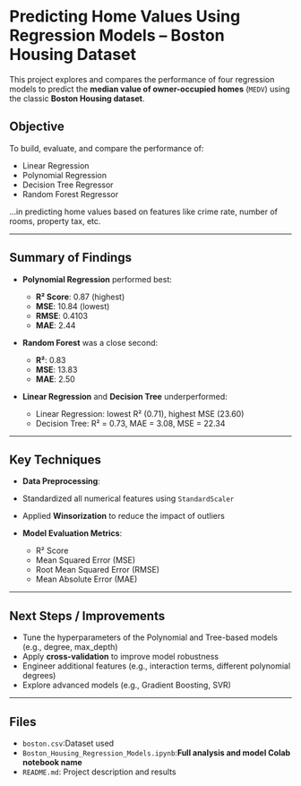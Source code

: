# Predicting Home Values Using Regression Models – Boston Housing Dataset

This project explores and compares the performance of four regression models to predict the **median value of owner-occupied homes** (`MEDV`) using the classic **Boston Housing dataset**.

## Objective

To build, evaluate, and compare the performance of:
- Linear Regression
- Polynomial Regression
- Decision Tree Regressor
- Random Forest Regressor

…in predicting home values based on features like crime rate, number of rooms, property tax, etc.

---

## Summary of Findings

- **Polynomial Regression** performed best:
  - **R² Score**: 0.87 (highest)
  - **MSE**: 10.84 (lowest)
  - **RMSE**: 0.4103
  - **MAE**: 2.44

- **Random Forest** was a close second:
  - **R²**: 0.83
  - **MSE**: 13.83
  - **MAE**: 2.50

- **Linear Regression** and **Decision Tree** underperformed:
  - Linear Regression: lowest R² (0.71), highest MSE (23.60)
  - Decision Tree: R² = 0.73, MAE = 3.08, MSE = 22.34

---

##  Key Techniques

-  **Data Preprocessing**:
  - Standardized all numerical features using `StandardScaler`
  - Applied **Winsorization** to reduce the impact of outliers

- **Model Evaluation Metrics**:
  - R² Score
  - Mean Squared Error (MSE)
  - Root Mean Squared Error (RMSE)
  - Mean Absolute Error (MAE)

---

##  Next Steps / Improvements

- Tune the hyperparameters of the Polynomial and Tree-based models (e.g., degree, max_depth)
- Apply **cross-validation** to improve model robustness
- Engineer additional features (e.g., interaction terms, different polynomial degrees)
- Explore advanced models (e.g., Gradient Boosting, SVR)

---

## Files

- `boston.csv`:Dataset used
- `Boston_Housing_Regression_Models.ipynb`:**Full analysis and model Colab notebook name**
- `README.md`: Project description and results
